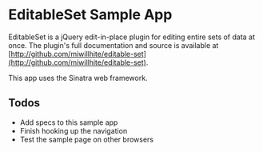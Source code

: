 EditableSet Sample App
======================

EditableSet is a jQuery edit-in-place plugin for editing entire sets of data at once. The plugin's full documentation and source is available at [http://github.com/miwillhite/editable-set](http://github.com/miwillhite/editable-set).

This app uses the Sinatra web framework.

Todos
-----

* Add specs to this sample app
* Finish hooking up the navigation
* Test the sample page on other browsers

